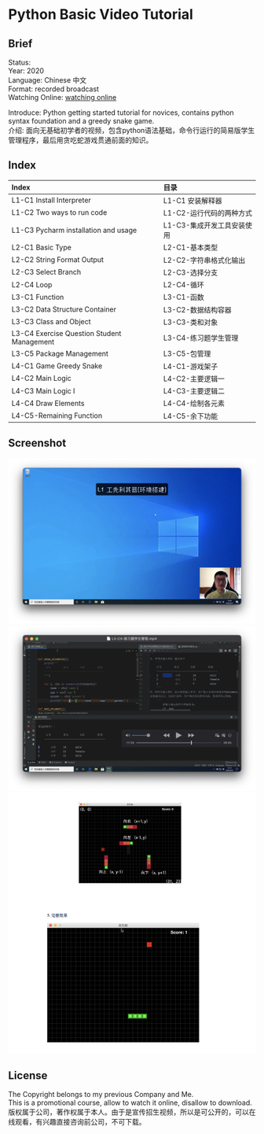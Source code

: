 Python Basic Video Tutorial 
===
## Brief
Status:  
Year: 2020  
Language: Chinese 中文  
Format: recorded broadcast  
Watching Online:  [watching online](https://buckets.zyzypy.com/Python%E5%9F%BA%E7%A1%80/)  

Introduce: 
Python getting started tutorial for novices, contains python syntax foundation and a greedy snake game.  
介绍: 
面向无基础初学者的视频，包含python语法基础，命令行运行的简易版学生管理程序，最后用贪吃蛇游戏贯通前面的知识。
## Index
<!--lines aren't easy to align in pycharm markdown editor-->
| Index                                      | 目录                      |
|:-------------------------------------------|:------------------------|              
| L1-C1 Install Interpreter                  | L1-C1 安装解释器           |  
| L1-C2 Two ways to run code                 | L1-C2-运行代码的两种方式       |  
| L1-C3 Pycharm installation and usage       | L1-C3-集成开发工具安装使用      |  
| L2-C1 Basic Type                           | L2-C1-基本类型            |  
| L2-C2 String Format Output                 | L2-C2-字符串格式化输出        |  
| L2-C3 Select Branch                        | L2-C3-选择分支            |  
| L2-C4 Loop                                 | L2-C4-循环              |  
| L3-C1 Function                             | L3-C1-函数              |  
| L3-C2 Data Structure Container             | L3-C2-数据结构容器          |  
| L3-C3 Class and Object                     | L3-C3-类和对象            |  
| L3-C4 Exercise Question Student Management | L3-C4-练习题学生管理         |  
| L3-C5 Package Management                   | L3-C5-包管理             |  
| L4-C1 Game Greedy Snake                    | L4-C1-游戏架子            |  
| L4-C2 Main Logic                           | L4-C2-主要逻辑一           |  
| L4-C3 Main Logic I                         | L4-C3-主要逻辑二           |  
| L4-C4 Draw Elements                        | L4-C4-绘制各元素           |  
| L4-C5-Remaining Function                   | L4-C5-余下功能            |  


## Screenshot
![1](./README_IMG/1.png)
![2](./README_IMG/2.png)
![3](./README_IMG/3.png)

## License
The Copyright belongs to my previous Company and Me.  
This is a promotional course, allow to watch it online, disallow to download.  
版权属于公司，著作权属于本人。由于是宣传招生视频，所以是可公开的，可以在线观看，有兴趣直接咨询前公司，不可下载。